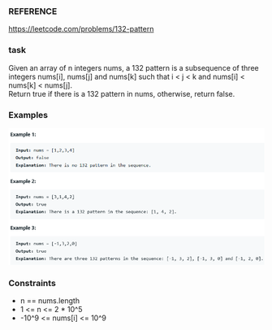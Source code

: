 ### REFERENCE
https://leetcode.com/problems/132-pattern

### task
Given an array of n integers nums, a 132 pattern is a subsequence of three integers nums[i], nums[j] and nums[k] such that i < j < k and nums[i] < nums[k] < nums[j].  
Return true if there is a 132 pattern in nums, otherwise, return false.  

### Examples
![alt text](132_pattern.PNG)

### Constraints
* n == nums.length
* 1 <= n <= 2 * 10^5
* -10^9 <= nums[i] <= 10^9
